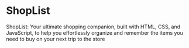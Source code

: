 # ShopList
 ShopList: Your ultimate shopping companion, built with HTML, CSS, and JavaScript, to help you effortlessly organize and remember the items you need to buy on your next trip to the store
